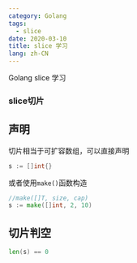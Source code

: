 ```yaml
---
category: Golang
tags:
  - slice
date: 2020-03-10
title: slice 学习
lang: zh-CN
---
```


Golang slice 学习

<!-- more -->

### slice切片

## 声明
切片相当于可扩容数组，可以直接声明
```go
s := []int{}
```
或者使用`make()`函数构造
```go
//make([]T, size, cap)
s := make([]int, 2, 10)
```
## 切片判空
```go
len(s) == 0
```




